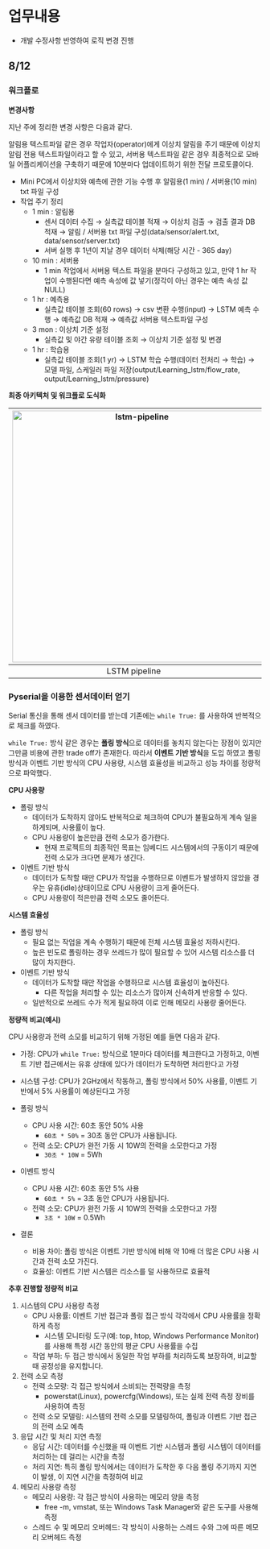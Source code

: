 # 업무내용

- 개발 수정사항 반영하여 로직 변경 진행

## 8/12

### 워크플로

**변경사항**

지난 주에 정리한 변경 사항은 다음과 같다.

알림용 텍스트파일 같은 경우 작업자(operator)에게 이상치 알림을 주기 때문에 이상치 알림 전용 텍스트파일이라고 할 수 있고, 서버용 텍스트파일 같은 경우 최종적으로 모바일 어플리케이션을 구축하기 때문에 10분마다 업데이트하기 위한 전달 프로토콜이다.

- Mini PC에서 이상치와 예측에 관한 기능 수행 후 알림용(1 min) / 서버용(10 min) txt 파일 구성
- 작업 주기 정리
    - 1 min : 알림용
        - 센서 데이터 수집 → 실측값 테이블 적재 → 이상치 검출 → 검출 결과 DB 적재 → 알림 / 서버용 txt 파일 구성(data/sensor/alert.txt, data/sensor/server.txt)
        - 서버 실행 후 1년이 지날 경우 데이터 삭제(해당 시간 - 365 day)
    - 10 min : 서버용
        - 1 min 작업에서 서버용 텍스트 파일을 분마다 구성하고 있고, 만약 1 hr 작업이 수행된다면 예측 속성에 값 넣기(정각이 아닌 경우는 예측 속성 값 NULL)
    - 1 hr : 예측용
        - 실측값 테이블 조회(60 rows) → csv 변환 수행(input) → LSTM 예측 수행 → 예측값 DB 적재 → 예측값 서버용 텍스트파일 구성
    - 3 mon : 이상치 기준 설정
        - 실측값 및 야간 유량 테이블 조회 → 이상치 기준 설정 및 변경
    - 1 hr : 학습용
        - 실측값 테이블 조회(1 yr) → LSTM 학습 수행(데이터 전처리 → 학습) → 모델 파일, 스케일러 파일 저장(output/Learning_lstm/flow_rate, output/Learning_lstm/pressure)

**최종 아키텍처 및 워크플로 도식화**

| <img src="https://github.com/user-attachments/assets/99ef69a0-2717-428d-bf80-1d26ef8980af" alt="lstm-pipeline" width="500" /> | <img src="https://github.com/user-attachments/assets/47edcf8f-db80-4af9-bb2a-9e999ec0f971" alt="workflow" width="500" /> | 
| ------------------------------------------------------------------------------------------------------------------------ | ------------------------------------------------------------------------------------------------------------------------ | 
| <div style="text-align: center;">LSTM pipeline &nbsp;&nbsp;&nbsp;</div>                                                         | <div style="text-align: center;">Workflow &nbsp;&nbsp;&nbsp;</div>                                                         |

### Pyserial을 이용한 센서데이터 얻기

Serial 통신을 통해 센서 데이터를 받는데 기존에는 `while True:` 를 사용하여 반복적으로 체크를 하였다. 

`while True:` 방식 같은 경우는 **폴링 방식**으로 데이터를 놓치지 않는다는 장점이 있지만 그만큼 비용에 관한 trade off가 존재한다. 따라서 **이벤트 기반 방식**을 도입 하였고 폴링 방식과 이벤트 기반 방식의 CPU 사용량, 시스템 효율성을 비교하고 성능 차이를 정량적으로 파악했다. 

**CPU 사용량**

- 폴링 방식
    - 데이터가 도착하지 않아도 반복적으로 체크하여 CPU가 불필요하게 계속 일을 하게되며, 사용률이 높다.
    - CPU 사용량이 높은만큼 전력 소모가 증가한다.
        - 현재 프로젝트의 최종적인 목표는 임베디드 시스템에서의 구동이기 때문에 전력 소모가 크다면 문제가 생긴다.
- 이벤트 기반 방식
    - 데이터가 도착할 때만 CPU가 작업을 수행하므로 이벤트가 발생하지 않았을 경우는 유휴(idle)상태이므로 CPU 사용량이 크게 줄어든다.
    - CPU 사용량이 적은만큼 전력 소모도 줄어든다.

**시스템 효율성**

- 폴링 방식
    - 필요 없는 작업을 계속 수행하기 때문에 전체 시스템 효율성 저하시킨다.
    - 높은 빈도로 폴링하는 경우 쓰레드가 많이 필요할 수 있어 시스템 리소스를 더 많이 차지한다.
- 이벤트 기반 방식
    - 데이터가 도착할 때만 작업을 수행하므로 시스템 효율성이 높아진다.
        - 다른 작업을 처리할 수 있는 리소스가 많아져 신속하게 반응할 수 있다.
    - 일반적으로 쓰레드 수가 적게 필요하여 이로 인해 메모리 사용량 줄어든다.

**정량적 비교(예시)**

CPU 사용량과 전력 소모를 비교하기 위해 가정된 예를 들면 다음과 같다.

- 가정: CPU가 `while True:` 방식으로 1분마다 데이터를 체크한다고 가정하고, 이벤트 기반 접근에서는 유휴 상태에 있다가 데이터가 도착하면 처리한다고 가정
- 시스템 구성: CPU가 2GHz에서 작동하고, 폴링 방식에서 50% 사용률, 이벤트 기반에서 5% 사용률이 예상된다고 가정

- 폴링 방식
    - CPU 사용 시간: 60초 동안 50% 사용
        - `60초 * 50%` = 30초 동안 CPU가 사용됩니다.
    - 전력 소모: CPU가 완전 가동 시 10W의 전력을 소모한다고 가정
        - `30초 * 10W` = 5Wh

- 이벤트 방식
    - CPU 사용 시간: 60초 동안 5% 사용
        - `60초 * 5%` = 3초 동안 CPU가 사용됩니다.
    - 전력 소모: CPU가 완전 가동 시 10W의 전력을 소모한다고 가정
        - `3초 * 10W` = 0.5Wh
- 결론
    - 비용 차이: 폴링 방식은 이벤트 기반 방식에 비해 약 10배 더 많은 CPU 사용 시간과 전력 소모 가진다.
    - 효율성: 이벤트 기반 시스템은 리소스를 덜 사용하므로 효율적

**추후 진행할 정량적 비교**

1. 시스템의 CPU 사용량 측정
    - CPU 사용률: 이벤트 기반 접근과 폴링 접근 방식 각각에서 CPU 사용률을 정확하게 측정
        - 시스템 모니터링 도구(예: top, htop, Windows Performance Monitor)를 사용해 특정 시간 동안의 평균 CPU 사용률을 수집
    - 작업 부하: 두 접근 방식에서 동일한 작업 부하를 처리하도록 보장하여, 비교할 때 공정성을 유지합니다.
2. 전력 소모 측정
    - 전력 소모량: 각 접근 방식에서 소비되는 전력량을 측정
        - powerstat(Linux), powercfg(Windows), 또는 실제 전력 측정 장비를 사용하여 측정
    - 전력 소모 모델링: 시스템의 전력 소모를 모델링하여, 폴링과 이벤트 기반 접근의 전력 소모 예측
3. 응답 시간 및 처리 지연 측정
    - 응답 시간: 데이터를 수신했을 때 이벤트 기반 시스템과 폴링 시스템이 데이터를 처리하는 데 걸리는 시간을 측정
    - 처리 지연: 특히 폴링 방식에서는 데이터가 도착한 후 다음 폴링 주기까지 지연이 발생, 이 지연 시간을 측정하여 비교
4. 메모리 사용량 측정
    - 메모리 사용량: 각 접근 방식이 사용하는 메모리 양을 측정
        - free -m, vmstat, 또는 Windows Task Manager와 같은 도구를 사용해 측정
    - 스레드 수 및 메모리 오버헤드: 각 방식이 사용하는 스레드 수와 그에 따른 메모리 오버헤드 측정